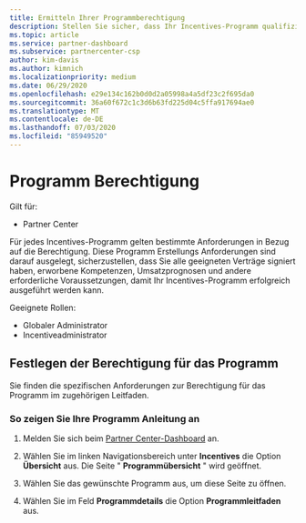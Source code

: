 ```yaml
---
title: Ermitteln Ihrer Programmberechtigung
description: Stellen Sie sicher, dass Ihr Incentives-Programm qualifiziert ist, damit Sie bezahlt werden können.
ms.topic: article
ms.service: partner-dashboard
ms.subservice: partnercenter-csp
author: kim-davis
ms.author: kimnich
ms.localizationpriority: medium
ms.date: 06/29/2020
ms.openlocfilehash: e29e134c162b0d0d2a05998a4a5df23c2f695da0
ms.sourcegitcommit: 36a60f672c1c3d6b63fd225d04c5ffa917694ae0
ms.translationtype: MT
ms.contentlocale: de-DE
ms.lasthandoff: 07/03/2020
ms.locfileid: "85949520"
---
```

# <a name="program-eligibility"></a>Programm Berechtigung

Gilt für:

- Partner Center

Für jedes Incentives-Programm gelten bestimmte Anforderungen in Bezug auf die Berechtigung. Diese Programm Erstellungs Anforderungen sind darauf ausgelegt, sicherzustellen, dass Sie alle geeigneten Verträge signiert haben, erworbene Kompetenzen, Umsatzprognosen und andere erforderliche Voraussetzungen, damit Ihr Incentives-Programm erfolgreich ausgeführt werden kann.

Geeignete Rollen:

- Globaler Administrator
- Incentiveadministrator

## <a name="determining-your-program-eligibility"></a>Festlegen der Berechtigung für das Programm

Sie finden die spezifischen Anforderungen zur Berechtigung für das Programm im zugehörigen Leitfaden. 

### <a name="to-see-your-program-guide"></a>So zeigen Sie Ihre Programm Anleitung an

1. Melden Sie sich beim [Partner Center-Dashboard](https://partner.microsoft.com/dashboard/) an.

2. Wählen Sie im linken Navigationsbereich unter **Incentives** die Option **Übersicht** aus. Die Seite " **Programmübersicht** " wird geöffnet.

3. Wählen Sie das gewünschte Programm aus, um diese Seite zu öffnen.

4. Wählen Sie im Feld **Programmdetails** die Option **Programmleitfaden** aus.
